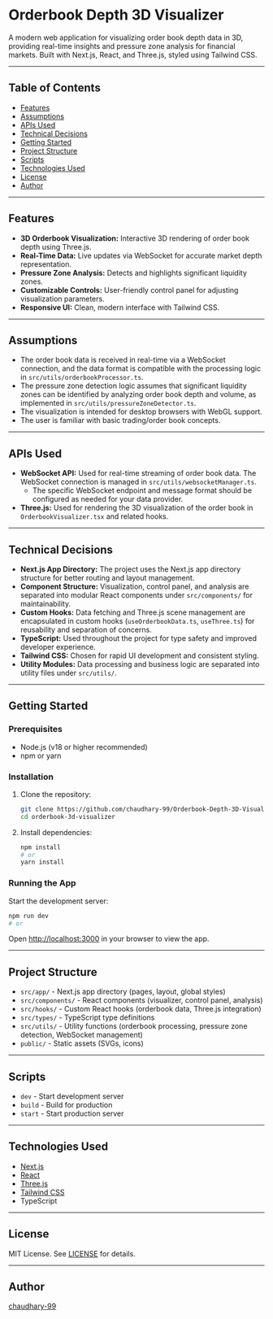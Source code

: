 


# Orderbook Depth 3D Visualizer

A modern web application for visualizing order book depth data in 3D, providing real-time insights and pressure zone analysis for financial markets. Built with Next.js, React, and Three.js, styled using Tailwind CSS.

---

## Table of Contents
- [Features](#features)
- [Assumptions](#assumptions)
- [APIs Used](#apis-used)
- [Technical Decisions](#technical-decisions)
- [Getting Started](#getting-started)
- [Project Structure](#project-structure)
- [Scripts](#scripts)
- [Technologies Used](#technologies-used)
- [License](#license)
- [Author](#author)

---

## Features

- **3D Orderbook Visualization:** Interactive 3D rendering of order book depth using Three.js.
- **Real-Time Data:** Live updates via WebSocket for accurate market depth representation.
- **Pressure Zone Analysis:** Detects and highlights significant liquidity zones.
- **Customizable Controls:** User-friendly control panel for adjusting visualization parameters.
- **Responsive UI:** Clean, modern interface with Tailwind CSS.

---

## Assumptions

- The order book data is received in real-time via a WebSocket connection, and the data format is compatible with the processing logic in `src/utils/orderbookProcessor.ts`.
- The pressure zone detection logic assumes that significant liquidity zones can be identified by analyzing order book depth and volume, as implemented in `src/utils/pressureZoneDetector.ts`.
- The visualization is intended for desktop browsers with WebGL support.
- The user is familiar with basic trading/order book concepts.

---

## APIs Used

- **WebSocket API:** Used for real-time streaming of order book data. The WebSocket connection is managed in `src/utils/websocketManager.ts`.
  - The specific WebSocket endpoint and message format should be configured as needed for your data provider.
- **Three.js:** Used for rendering the 3D visualization of the order book in `OrderbookVisualizer.tsx` and related hooks.

---

## Technical Decisions

- **Next.js App Directory:** The project uses the Next.js app directory structure for better routing and layout management.
- **Component Structure:** Visualization, control panel, and analysis are separated into modular React components under `src/components/` for maintainability.
- **Custom Hooks:** Data fetching and Three.js scene management are encapsulated in custom hooks (`useOrderbookData.ts`, `useThree.ts`) for reusability and separation of concerns.
- **TypeScript:** Used throughout the project for type safety and improved developer experience.
- **Tailwind CSS:** Chosen for rapid UI development and consistent styling.
- **Utility Modules:** Data processing and business logic are separated into utility files under `src/utils/`.

---

## Getting Started

### Prerequisites
- Node.js (v18 or higher recommended)
- npm or yarn

### Installation
1. Clone the repository:
	```sh
	git clone https://github.com/chaudhary-99/Orderbook-Depth-3D-Visualizer.git
	cd orderbook-3d-visualizer
	```
2. Install dependencies:
	```sh
	npm install
	# or
	yarn install
	```

### Running the App
Start the development server:
```sh
npm run dev
# or

```
Open [http://localhost:3000](http://localhost:3000) in your browser to view the app.

---

## Project Structure

- `src/app/` - Next.js app directory (pages, layout, global styles)
- `src/components/` - React components (visualizer, control panel, analysis)
- `src/hooks/` - Custom React hooks (orderbook data, Three.js integration)
- `src/types/` - TypeScript type definitions
- `src/utils/` - Utility functions (orderbook processing, pressure zone detection, WebSocket management)
- `public/` - Static assets (SVGs, icons)

---

## Scripts
- `dev` - Start development server
- `build` - Build for production
- `start` - Start production server

---

## Technologies Used
- [Next.js](https://nextjs.org/)
- [React](https://react.dev/)
- [Three.js](https://threejs.org/)
- [Tailwind CSS](https://tailwindcss.com/)
- TypeScript

---

## License

MIT License. See [LICENSE](LICENSE) for details.

---

## Author

[chaudhary-99](https://github.com/chaudhary-99)
